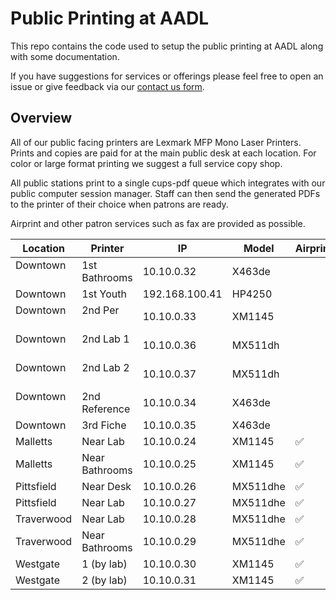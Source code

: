 # Public Printing at AADL

This repo contains the code used to setup the public printing at AADL along with some documentation. 

If you have suggestions for services or offerings please feel free to open an issue or give feedback via our [contact us form](http://www.aadl.org/contactus).

## Overview

All of our public facing printers are Lexmark MFP Mono Laser Printers. Prints and copies are paid for at the main public desk at each location. For color or large format printing we suggest a full service copy shop.

All public stations print to a single cups-pdf queue which integrates with our public computer session manager. Staff can then send the generated PDFs to the printer of their choice when patrons are ready.

Airprint and other patron services such as fax are provided as possible.

| Location      | Printer       | IP              | Model     | Airprint | Fax |
| ------------- | ------------- | --------------- | --------- | -------- | --- |
| Downtown      | 1st Bathrooms | 10.10.0.32      | X463de |  |   |
| Downtown      | 1st Youth     | 192.168.100.41  | HP4250    |  |   |
| Downtown      | 2nd Per       | 10.10.0.33      | XM1145    |  |   |
| Downtown      | 2nd Lab 1     | 10.10.0.36      | MX511dh   |  |   |
| Downtown      | 2nd Lab 2     | 10.10.0.37      | MX511dh   |  |   |
| Downtown      | 2nd Reference | 10.10.0.34      | X463de    |  |   |
| Downtown      | 3rd Fiche     | 10.10.0.35      | X463de    |  |   |
| Malletts      | Near Lab      | 10.10.0.24      | XM1145    | ✅ |   |
| Malletts      | Near Bathrooms| 10.10.0.25      | XM1145    | ✅ | ✅ |
| Pittsfield    | Near Desk     | 10.10.0.26      | MX511dhe  | ✅ | ✅ |
| Pittsfield    | Near Lab      | 10.10.0.27      | MX511dhe  | ✅ |   |
| Traverwood    | Near Lab      | 10.10.0.28      | MX511dhe  | ✅ |   |
| Traverwood    | Near Bathrooms| 10.10.0.29      | MX511dhe  | ✅ | ✅ |
| Westgate      | 1 (by lab)    | 10.10.0.30      | XM1145    | ✅ | ✅ |
| Westgate      | 2 (by lab)    | 10.10.0.31      | XM1145    | ✅ | ✅ |

